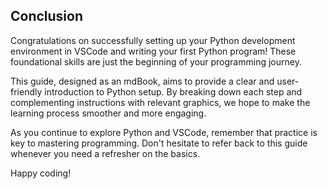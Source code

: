 ## Conclusion

Congratulations on successfully setting up your Python development environment in VSCode and writing your first Python program! These foundational skills are just the beginning of your programming journey.

This guide, designed as an mdBook, aims to provide a clear and user-friendly introduction to Python setup. By breaking down each step and complementing instructions with relevant graphics, we hope to make the learning process smoother and more engaging.

As you continue to explore Python and VSCode, remember that practice is key to mastering programming. Don't hesitate to refer back to this guide whenever you need a refresher on the basics.

Happy coding!
